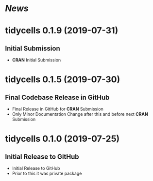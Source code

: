 
# *News*

# tidycells 0.1.9 (2019-07-31)

## Initial Submission

* **CRAN** Initial Submission

# tidycells 0.1.5 (2019-07-30)

## Final Codebase Release in GitHub

* Final Release in GitHub for **CRAN** Submission
* Only Minor Documentation Change after this and before next **CRAN** Submission

# tidycells 0.1.0 (2019-07-25)

## Initial Release to GitHub

* Initial Release to GitHub
* Prior to this it was private package


